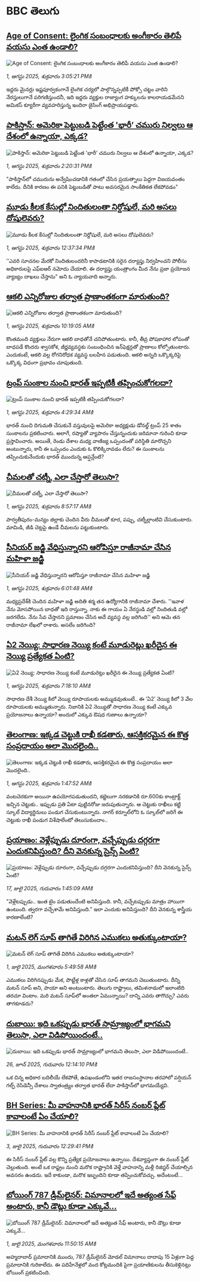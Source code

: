 # BBC తెలుగు## [Age of Consent: లైంగిక సంబంధాలకు అంగీకారం తెలిపే వయసు ఎంత ఉండాలి?](https://www.bbc.com/telugu/articles/crr2w4qy4n5o?at_medium=RSS&at_campaign=rss?at_campaign=githubrss)![Age of Consent: లైంగిక సంబంధాలకు అంగీకారం తెలిపే వయసు ఎంత ఉండాలి?](https://ichef.bbci.co.uk/ace/standard/240/cpsprodpb/3b8d/live/aa082060-6ee9-11f0-89ea-4d6f9851f623.jpg)_1, ఆగస్టు 2025, శుక్రవారం 3:05:21 PMకి_ఇద్దరు మైనర్లు ఇష్టపూర్వకంగానే లైంగిక చర్యలో పాల్గొన్నప్పటికీ పోక్సో చట్టం వారిని నేరస్తులుగానే పరిగణిస్తుందనీ, ఇది ఇద్దరు వ్యక్తుల రాజ్యాంగ హక్కులను కాలరాయడమేనని అమికస్ క్యూరీగా వ్యవహరిస్తున్న ఇందిరా జైసింగ్ అభిప్రాయపడ్డారు.## [పాకిస్తాన్‌: అమెరికా పెట్టుబడి పెట్టేంత  'భారీ’ చమురు నిల్వలు ఆ దేశంలో ఉన్నాయా, ఎక్కడ? ](https://www.bbc.com/telugu/articles/cdrk0v27n07o?at_medium=RSS&at_campaign=rss?at_campaign=githubrss)![పాకిస్తాన్‌: అమెరికా పెట్టుబడి పెట్టేంత  'భారీ’ చమురు నిల్వలు ఆ దేశంలో ఉన్నాయా, ఎక్కడ? ](https://ichef.bbci.co.uk/ace/ws/240/cpsprodpb/e976/live/36212480-6ed0-11f0-b172-55e938a4abab.jpg)_1, ఆగస్టు 2025, శుక్రవారం 2:20:31 PMకి_"పాకిస్తాన్‌లో చమురును అన్వేషించడానికి గతంలో చేసిన ప్రయత్నాలు పెద్దగా విజయవంతం కాలేదు. దీనికి కారణం ఈ పనికి పెట్టుబడితో పాటు అవసరమైన సాంకేతికత లేకపోవడం"## [మూడు కీలక కేసుల్లో నిందితులంతా నిర్దోషులే, మరి అసలు దోషులెవరు?](https://www.bbc.com/telugu/articles/c5ypdx3j861o?at_medium=RSS&at_campaign=rss?at_campaign=githubrss)![మూడు కీలక కేసుల్లో నిందితులంతా నిర్దోషులే, మరి అసలు దోషులెవరు?](https://ichef.bbci.co.uk/ace/ws/240/cpsprodpb/7652/live/1230c5c0-6ea9-11f0-a8f2-eba5f5937655.jpg)_1, ఆగస్టు 2025, శుక్రవారం 12:37:34 PMకి_‘‘ఎవరి సూచనల మేరకో నిందితులందరినీ కాపాడటానికి సరైన దర్యాప్తు నిర్వహించని పోలీసు అధికారులపై ఎఫ్ఐఆర్ నమోదు చేయాలి. ఈ దర్యాప్తు యంత్రాంగం మీద  నేను ప్రజా ప్రయోజన వ్యాజ్యం దాఖలు చేస్తాను" అని ఓ న్యాయవాది అన్నారు.## [ఆకలి ఎన్నిరోజుల తర్వాత ప్రాణాంతకంగా మారుతుంది?](https://www.bbc.com/telugu/articles/c4g6xr9kw5eo?at_medium=RSS&at_campaign=rss?at_campaign=githubrss)![ఆకలి ఎన్నిరోజుల తర్వాత ప్రాణాంతకంగా మారుతుంది?](https://ichef.bbci.co.uk/ace/ws/240/cpsprodpb/e485/live/93063fe0-6ebd-11f0-af20-030418be2ca5.jpg)_1, ఆగస్టు 2025, శుక్రవారం 10:19:05 AMకి_కొంతమంది వ్యక్తులు నేరుగా ఆకలి బాధతోనే చనిపోతుంటారు. కానీ, తీవ్ర పోషకాహార లోపంతో బాధపడే కొందరు శ్వాసకోశ, జీర్ణవ్యవస్థకు సంబంధించిన ఇన్‌ఫెక్షన్లతో ప్రాణాలు కోల్పోతుంటారు. ఎందుకంటే, ఆకలి వల్ల రోగనిరోధక వ్యవస్థ బలహీన పడుతుంది. ఆకలి అన్నది ఒక్కొక్కరిపై ఒక్కొక్క విధంగా ప్రభావం చూపుతుంది.## [ట్రంప్ సుంకాల నుంచి భారత్ ఇప్పటికీ తప్పించుకోగలదా?](https://www.bbc.com/telugu/articles/c201exv7ydjo?at_medium=RSS&at_campaign=rss?at_campaign=githubrss)![ట్రంప్ సుంకాల నుంచి భారత్ ఇప్పటికీ తప్పించుకోగలదా?](https://ichef.bbci.co.uk/ace/ws/240/cpsprodpb/dcf0/live/007e6700-6e23-11f0-91e6-fdb094521f8b.jpg)_1, ఆగస్టు 2025, శుక్రవారం 4:29:34 AMకి_భారత్ నుంచి దిగుమతి చేసుకునే వస్తువులపై అమెరికా అధ్యక్షుడు డోనల్డ్ ట్రంప్ 25 శాతం సుంకాలను ప్రకటించారు. అలాగే, రష్యాతో వ్యాపారం చేస్తున్నందుకు జరిమానా గురించి కూడా ప్రస్తావించారు. అయితే, రెండు దేశాల మధ్య వాణిజ్య ఒప్పందంతో పరిస్థితి మారొచ్చని అంటున్నారు, కానీ ఈ ఒప్పందం ఎందుకు ఓ కొలిక్కిరావడం లేదు? ఈ సుంకాలను తప్పించుకునేందుకు భారత్ ముందున్న ఆప్షన్లేంటి?## [చీమలతో చట్నీ, ఎలా చేస్తారో తెలుసా?](https://www.bbc.com/telugu/articles/cj9w0p8d3wmo?at_medium=RSS&at_campaign=rss?at_campaign=githubrss)![చీమలతో చట్నీ, ఎలా చేస్తారో తెలుసా?](https://ichef.bbci.co.uk/ace/ws/240/cpsprodpb/e1d2/live/4b8579e0-6eb5-11f0-8dbd-f3d32ebd3327.jpg)_1, ఆగస్టు 2025, శుక్రవారం 8:57:17 AMకి_పార్వతీపురం-మన్యం జిల్లాకు చెందిన వీరు చీమలతో కూర, పప్పు, చట్నీల్లాంటివి చేసుకుంటారు. మామిడి, జీడి చెట్లపై ఉండే చీమలను పట్టుకుంటారు.## [సీనియర్ జడ్జి వేధిస్తున్నారని ఆరోపిస్తూ రాజీనామా చేసిన మహిళా జడ్జి](https://www.bbc.com/telugu/articles/c8jp93kewvzo?at_medium=RSS&at_campaign=rss?at_campaign=githubrss)![సీనియర్ జడ్జి వేధిస్తున్నారని ఆరోపిస్తూ రాజీనామా చేసిన మహిళా జడ్జి](https://ichef.bbci.co.uk/ace/ws/240/cpsprodpb/5fe8/live/787cf940-6e84-11f0-8dbd-f3d32ebd3327.jpg)_1, ఆగస్టు 2025, శుక్రవారం 6:01:48 AMకి_మధ్యప్రదేశ్‌కి చెందిన మహిళా జడ్జి అదితి శర్మ తన ఉద్యోగానికి రాజీనామా చేశారు. ''ఇవాళ నేను మోసపోయిన బాధతో ఇది రాస్తున్నా. నాకు ఈ గాయం ఏ నేరస్థుడి వల్లో నిందితుడి వల్లో జరగలేదు. నేను సేవ చేస్తానని ప్రమాణం చేసిన అదే వ్యవస్థ వల్ల జరిగింది'' అని ఆమె తన రాజీనామా లేఖలో రాశారు. అసలేం జరిగింది?## [ఏ2 నెయ్యి: సాధారణ నెయ్యి కంటే మూడురెట్లు ఖరీదైన ఈ నెయ్యి ప్రత్యేకత ఏంటి?](https://www.bbc.com/telugu/articles/cpwqw9k0xn7o?at_medium=RSS&at_campaign=rss?at_campaign=githubrss)![ఏ2 నెయ్యి: సాధారణ నెయ్యి కంటే మూడురెట్లు ఖరీదైన ఈ నెయ్యి ప్రత్యేకత ఏంటి?](https://ichef.bbci.co.uk/ace/ws/240/cpsprodpb/1002/live/28e26c30-696b-11f0-8b64-831f4a2e9ec8.jpg)_1, ఆగస్టు 2025, శుక్రవారం 7:18:10 AMకి_సాధారణ దేశీ నెయ్యి కిలో వెయ్యి రూపాయలకు అమ్ముడవుతుంటే.. ఈ ‘ఏ2’ నెయ్యి కిలో 3 వేల రూపాయలకు అమ్ముతున్నారు. నిజానికి ఏ2 నెయ్యితో సాధారణ నెయ్యి కంటే ఎక్కువ ప్రయోజనాలు ఉన్నాయా? అందులో ఎక్కువ ఔషధ గుణాలు ఉన్నాయా?## [తెలంగాణ: ఇక్కడ చెట్టుకి రాఖీ కడతారు, ఆసక్తికరమైన ఈ కొత్త సంప్రదాయం అలా మొదలైంది..](https://www.bbc.com/telugu/articles/cyvn3413e35o?at_medium=RSS&at_campaign=rss?at_campaign=githubrss)![తెలంగాణ: ఇక్కడ చెట్టుకి రాఖీ కడతారు, ఆసక్తికరమైన ఈ కొత్త సంప్రదాయం అలా మొదలైంది..](https://ichef.bbci.co.uk/ace/ws/240/cpsprodpb/58e9/live/49142300-6e79-11f0-b3b2-fd705a690dc9.png)_1, ఆగస్టు 2025, శుక్రవారం 1:47:52 AMకి_వంటచెరకుగా అయినా ఉపయోగపడుతుందని, కట్టెలుగా నరకడానికి రూ.600కు కాంట్రాక్ట్ ఇచ్చిన చెట్టుకు.. ఇప్పుడు ప్రతి ఏటా పుట్టినరోజు జరుపుతున్నారు. ఆ చెట్టుకు రాఖీలు కట్టి స్కూల్ విద్యార్థినులు పండుగ చేసుకుంటున్నారు. నాగర్ కర్నూల్‌లోని ఓ స్కూల్‌లో జరిగే ఈ చెట్టుకు రాఖీ పండుగ విశేషాలేంటో తెలుసుకుందాం..## [ప్రయాణం: వెళ్లేప్పుడు దూరంగా, వచ్చేప్పుడు దగ్గరగా ఎందుకనిపిస్తుంది? దీని వెనకున్న సైన్స్ ఏంటి?](https://www.bbc.com/telugu/articles/c0l4y727n1jo?at_medium=RSS&at_campaign=rss?at_campaign=githubrss)![ప్రయాణం: వెళ్లేప్పుడు దూరంగా, వచ్చేప్పుడు దగ్గరగా ఎందుకనిపిస్తుంది? దీని వెనకున్న సైన్స్ ఏంటి?](https://ichef.bbci.co.uk/ace/ws/240/cpsprodpb/054c/live/6957c010-62b0-11f0-8e78-11023c48a856.png)_17, జులై 2025, గురువారం 1:45:09 AMకి_"వెళ్లేటప్పుడు.. ఇంత టైం పడుతుందేంటి అనిపిస్తుంది. కానీ, వచ్చేటప్పుడు మాత్రం హాయిగా ఉంటుంది. త్వరగా వచ్చేశామే అనిపిస్తుంది." ఇలా ఎందుకు అనిపిస్తుంది? దీని వెనకున్న శాస్త్రీయ కారణాలేంటి?## [మటన్ లెగ్ సూప్ తాగితే విరిగిన ఎముకలు అతుక్కుంటాయా?](https://www.bbc.com/telugu/articles/c0l4g92j8kzo?at_medium=RSS&at_campaign=rss?at_campaign=githubrss)![మటన్ లెగ్ సూప్ తాగితే విరిగిన ఎముకలు అతుక్కుంటాయా?](https://ichef.bbci.co.uk/ace/ws/240/cpsprodpb/b31e/live/cce532c0-6d41-11f0-9462-bb509dc78127.jpg)_1, జులై 2025, మంగళవారం 5:49:58 AMకి_ఎముకలు విరిగినప్పుడు మేక, పొట్టేళ్ల కాళ్లతో చేసిన సూప్ తాగమని చెబుతుంటారు. దీన్ని మటన్ సూప్ అని, పాయా అని అంటుంటారు. తెలుగు రాష్ట్రాలు, తమిళనాడులో ఇలాంటిది తరచూ వింటాం. మరి మటన్ సూప్‌లో అంతలా ఏమున్నాయి? దాన్ని ఎవరు తాగొచ్చు? ఎవరు తాగకూడదు?## [దుబాయి: ఇది ఒకప్పుడు భారత్ సామ్రాజ్యంలో భాగమని తెలుసా, ఎలా విడిపోయిందంటే..](https://www.bbc.com/telugu/articles/ce83x3rekyyo?at_medium=RSS&at_campaign=rss?at_campaign=githubrss)![దుబాయి: ఇది ఒకప్పుడు భారత్ సామ్రాజ్యంలో భాగమని తెలుసా, ఎలా విడిపోయిందంటే..](https://ichef.bbci.co.uk/ace/ws/240/cpsprodpb/89c1/live/fbe80b80-5282-11f0-809e-059b7ea85131.jpg)_26, జూన్ 2025, గురువారం 12:14:10 PMకి_ఒక చిన్న అధికార బదిలీయే లేకపోతే, ఉపఖండంలోని ఇతర రాజసంస్థానాల తరహాలో  పర్షియన్ గల్ఫ్ రెసిడెన్సీ దేశాలు స్వాతంత్ర్యం తర్వాత భారత్ లేదా పాకిస్తాన్‌లో భాగమయ్యేవి.## [BH Series: మీ వాహనానికి భారత్ సిరీస్ నంబర్ ప్లేట్ కావాలంటే ఏం చేయాలి?](https://www.bbc.com/telugu/articles/c9dg040gzv6o?at_medium=RSS&at_campaign=rss?at_campaign=githubrss)![BH Series: మీ వాహనానికి భారత్ సిరీస్ నంబర్ ప్లేట్ కావాలంటే ఏం చేయాలి?](https://ichef.bbci.co.uk/ace/ws/240/cpsprodpb/c5c0/live/7facfba0-5801-11f0-b5c5-012c5796682d.jpg)_3, జులై 2025, గురువారం 12:29:41 PMకి_ఈ సిరీస్ నంబర్ ప్లేట్ వల్ల కొన్ని ప్రత్యేక ప్రయోజనాలు ఉన్నాయి. దేశవ్యాప్తంగా ఈ నంబర్ ప్లేట్ చెల్లుతుంది. అంటే ఒక రాష్ట్రం నుంచి మరొక రాష్ట్రానికి వెళ్తే వాహనాన్ని మళ్లీ రిజిస్టర్ చేయాల్సిన అవసరం ఉండదు. ఇదే కాకుండా, మరొక ఇబ్బందిని కూడా తప్పించుకోవచ్చు. అదేంటంటే...## [బోయింగ్ 787 డ్రీమ్‌లైనర్: విమానాలలో ఇదే అత్యంత సేఫ్ అంటారు, కానీ డౌట్లు కూడా ఎక్కువే...](https://www.bbc.com/telugu/articles/c8d664g0dz9o?at_medium=RSS&at_campaign=rss?at_campaign=githubrss)![బోయింగ్ 787 డ్రీమ్‌లైనర్: విమానాలలో ఇదే అత్యంత సేఫ్ అంటారు, కానీ డౌట్లు కూడా ఎక్కువే...](https://ichef.bbci.co.uk/ace/ws/240/cpsprodpb/aebe/live/0ad87b80-5674-11f0-95fc-edf89039c20a.jpg)_1, జులై 2025, మంగళవారం 11:50:15 AMకి_అహ్మదాబాద్ ప్రమాదానికి ముందు, 787 డ్రీమ్‌లైనర్ మోడల్ విమానాలు దాదాపు 15 ఏళ్లుగా పెద్ద ప్రమాదానికి గురికాలేదు. ఈ పదిహేనేళ్లలో వంద కోట్లమందికి  పైగా ప్రయాణికులను తీసుకెళ్లినట్లు బోయింగ్ ప్రకటించింది.